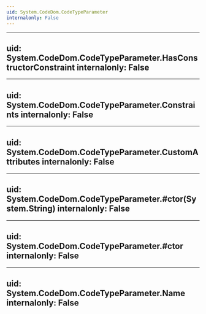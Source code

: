 ```yaml
---
uid: System.CodeDom.CodeTypeParameter
internalonly: False
---
```


---
uid: System.CodeDom.CodeTypeParameter.HasConstructorConstraint
internalonly: False
---

---
uid: System.CodeDom.CodeTypeParameter.Constraints
internalonly: False
---

---
uid: System.CodeDom.CodeTypeParameter.CustomAttributes
internalonly: False
---

---
uid: System.CodeDom.CodeTypeParameter.#ctor(System.String)
internalonly: False
---

---
uid: System.CodeDom.CodeTypeParameter.#ctor
internalonly: False
---

---
uid: System.CodeDom.CodeTypeParameter.Name
internalonly: False
---
